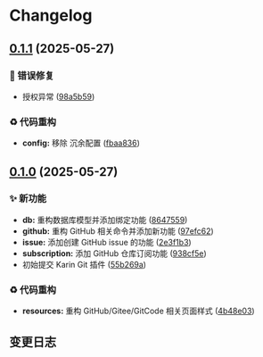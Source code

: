 # Changelog

## [0.1.1](https://github.com/CandriaJS/karin-plugin-git-neko/compare/v0.1.0...v0.1.1) (2025-05-27)


### 🐛 错误修复

* 授权异常 ([98a5b59](https://github.com/CandriaJS/karin-plugin-git-neko/commit/98a5b5976c3ac9f6361b060c921271709fffcdc0))


### ♻️ 代码重构

* **config:** 移除 沉余配置 ([fbaa836](https://github.com/CandriaJS/karin-plugin-git-neko/commit/fbaa8366562ce07dc11c32a13d05bcd2563cb423))

## [0.1.0](https://github.com/CandriaJS/karin-plugin-git-neko/compare/v0.0.1...v0.1.0) (2025-05-27)


### ✨ 新功能

* **db:** 重构数据库模型并添加绑定功能 ([8647559](https://github.com/CandriaJS/karin-plugin-git-neko/commit/86475596844d75ab7a7513247213e25fbf1a8908))
* **github:** 重构 GitHub 相关命令并添加新功能 ([97efc62](https://github.com/CandriaJS/karin-plugin-git-neko/commit/97efc6223806e44a467e2aa537c30edd369f143e))
* **issue:** 添加创建 GitHub issue 的功能 ([2e3f1b3](https://github.com/CandriaJS/karin-plugin-git-neko/commit/2e3f1b3b7cef1083c78c2545e0aaf28c55616c6a))
* **subscription:** 添加 GitHub 仓库订阅功能 ([938cf5e](https://github.com/CandriaJS/karin-plugin-git-neko/commit/938cf5e81574cabf328ad486e78a7ab30958ccf1))
* 初始提交 Karin Git 插件 ([55b269a](https://github.com/CandriaJS/karin-plugin-git-neko/commit/55b269aec3cc8d3ce4bd255bcf8c579c066a1e5e))


### ♻️ 代码重构

* **resources:** 重构 GitHub/Gitee/GitCode 相关页面样式 ([4b48e03](https://github.com/CandriaJS/karin-plugin-git-neko/commit/4b48e03dd29c49bd07af3d8eedac29555f8fcc57))

## 变更日志

